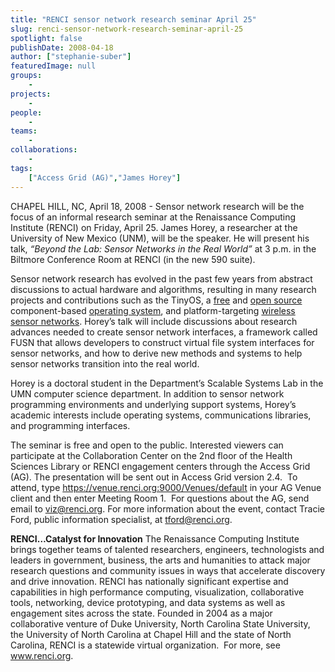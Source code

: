 ```yaml
---
title: "RENCI sensor network research seminar April 25"
slug: renci-sensor-network-research-seminar-april-25
spotlight: false
publishDate: 2008-04-18
author: ["stephanie-suber"]
featuredImage: null
groups:
    - 
projects:
    - 
people:
    - 
teams: 
    - 
collaborations:
    - 
tags:
    ["Access Grid (AG)","James Horey"]
---
```

CHAPEL HILL, NC, April 18, 2008 - Sensor network research will be the focus of an informal research seminar at the Renaissance Computing Institute (RENCI) on Friday, April 25. James Horey, a researcher at the University of New Mexico (UNM), will be the speaker. He will present his talk, <em>“Beyond the Lab: Sensor Networks in the Real  World”</em> at 3 p.m. in the Biltmore Conference Room at RENCI (in the new 590  suite).<!--more-->

Sensor network research has evolved in the past few years from abstract discussions to actual hardware and algorithms, resulting in many research projects and contributions such as the TinyOS, a <a title="Free software" href="http://en.wikipedia.org/wiki/Free_software" target="_blank">free</a> and <a title="Open source software" href="http://en.wikipedia.org/wiki/Open_source_software" target="_blank">open source</a> component-based <a title="Operating system" href="http://en.wikipedia.org/wiki/Operating_system" target="_blank">operating system</a>,  and platform-targeting <a title="Wireless sensor network" href="http://en.wikipedia.org/wiki/Wireless_sensor_network" target="_blank">wireless sensor  networks</a>. Horey’s talk will include discussions about research advances needed to create sensor network interfaces, a framework called FUSN that allows developers to construct virtual file system interfaces for sensor networks, and how to derive new methods and systems to help sensor networks transition into the real world.

Horey is a doctoral student in the Department’s Scalable Systems Lab in the UMN computer science department. In addition to sensor network programming environments and underlying support systems, Horey’s academic interests include operating systems, communications libraries, and programming interfaces.

The seminar is free and open to the public. Interested viewers can participate at the Collaboration Center on the 2nd floor of the Health Sciences Library or RENCI engagement centers through the Access Grid (AG). The presentation will be sent out in Access Grid version 2.4.  To attend, type https://venue.renci.org:9000/Venues/default in your AG Venue client and then enter Meeting Room 1.  For questions about the AG, send email to <a href="mailto:viz@renci.org">viz@renci.org</a>. For more information about the  event, contact Tracie Ford, public information specialist, at <a href="mailto:tford@renci.org">tford@renci.org</a>.

<strong>RENCI…Catalyst for Innovation</strong>
The Renaissance Computing Institute brings together teams of talented researchers, engineers, technologists and leaders in government, business, the arts and humanities to attack major research questions and community issues in ways that accelerate discovery and drive innovation. RENCI has nationally significant expertise and capabilities in high performance computing, visualization, collaborative tools, networking, device prototyping, and data systems as well as engagement sites across the state. Founded in 2004 as a major collaborative venture of Duke University, North Carolina State University, the University of North Carolina at Chapel Hill and the state of North Carolina, RENCI is a statewide virtual organization.  For more, see <a href="https://www.renci.org/">www.renci.org</a>.
